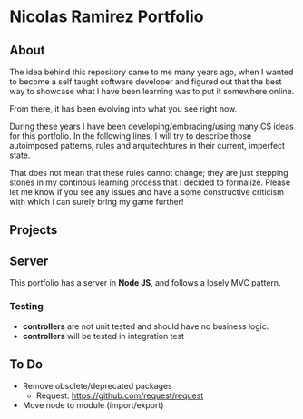 # Nicolas Ramirez Portfolio

## About

The idea behind this repository came to me many years ago, when I wanted to become a self taught software developer and figured out that the best way to showcase what I have been learning was to put it somewhere online.

From there, it has been evolving into what you see right now.

During these years I have been developing/embracing/using many CS ideas for this portfolio. In the following lines, I will try to describe those autoimposed patterns, rules and arquitechtures in their current, imperfect state.

That does not mean that these rules cannot change; they are just stepping stones in my continous learning process that I decided to formalize. Please let me know if you see any issues and have a some constructive criticism with which I can surely bring my game further!


## Projects

## Server

This portfolio has a server in **Node JS**, and follows a losely MVC pattern.

### Testing

- **controllers** are not unit tested and should have no business logic.
- **controllers** will be tested in integration test


## To Do
- Remove obsolete/deprecated packages
    - Request: https://github.com/request/request
- Move node to module (import/export)

